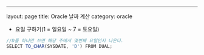 ---
layout: page
title: Oracle 날짜 계산
category: oracle

- 요일 구하기(1 = 일요일 ~ 7 = 토요일)
```javascript
//D를 하나만 쓰면 해당 주에서 몇번째 요일인지 나온다.
SELECT TO_CHAR(SYSDATE, 'D') FROM DUAL;
```

